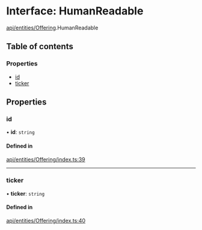 # Interface: HumanReadable

[api/entities/Offering](../wiki/api.entities.Offering).HumanReadable

## Table of contents

### Properties

- [id](../wiki/api.entities.Offering.HumanReadable#id)
- [ticker](../wiki/api.entities.Offering.HumanReadable#ticker)

## Properties

### id

• **id**: `string`

#### Defined in

[api/entities/Offering/index.ts:39](https://github.com/PolymeshAssociation/polymesh-sdk/blob/fe2e6dd1/src/api/entities/Offering/index.ts#L39)

___

### ticker

• **ticker**: `string`

#### Defined in

[api/entities/Offering/index.ts:40](https://github.com/PolymeshAssociation/polymesh-sdk/blob/fe2e6dd1/src/api/entities/Offering/index.ts#L40)
